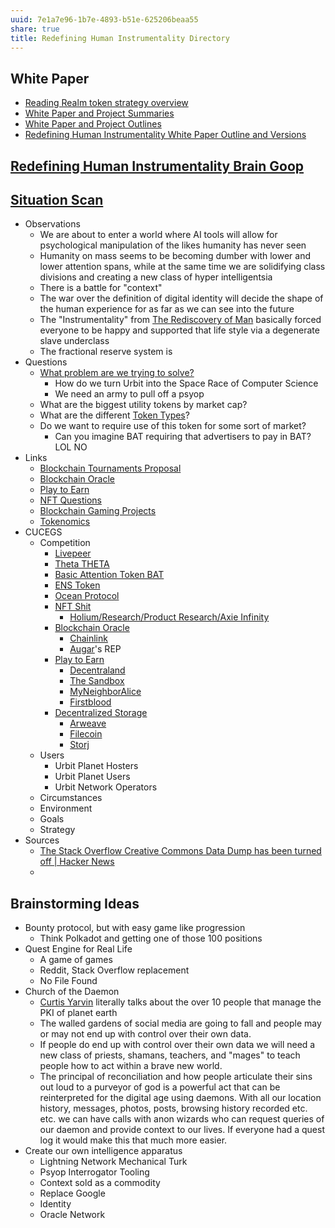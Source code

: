 ```yaml
---
uuid: 7e1a7e96-1b7e-4893-b51e-625206beaa55
share: true
title: Redefining Human Instrumentality Directory
---
```

## White Paper

* [Reading Realm token strategy overview](/undefined)
* [White Paper and Project Summaries](/4edd1389-1223-4dfa-b004-7fd601c714ad)
* [White Paper and Project Outlines](/3ebc2356-8b1a-42a2-8136-9e693039c00f)
* [Redefining Human Instrumentality White Paper Outline and Versions](/d529d7cc-2073-4451-a7c9-c0125b6f17f9)


## [Redefining Human Instrumentality Brain Goop](/undefined)

## [Situation Scan](/undefined)

* Observations
	* We are about to enter a world where AI tools will allow for psychological manipulation of the likes humanity has never seen
	* Humanity on mass seems to be becoming dumber with lower and lower attention spans, while at the same time we are solidifying class divisions and creating a new class of hyper intelligentsia
	* There is a battle for "context"
	* The war over the definition of digital identity will decide the shape of the human experience for as far as we can see into the future
	* The "Instrumentality" from [The Rediscovery of Man](/a1e22b45-2551-43af-aa2d-5f4dc4c788c8) basically forced everyone to be happy and supported that life style via a degenerate slave underclass
	* The fractional reserve system is
* Questions
	* [What problem are we trying to solve?](/undefined)
		* How do we turn Urbit into the Space Race of Computer Science
		* We need an army to pull off a psyop
	* What are the biggest utility tokens by market cap?
	* What are the different [Token Types](/undefined)?
	* Do we want to require use of this token for some sort of market?
		* Can you imagine BAT requiring that advertisers to pay in BAT? LOL NO
* Links
	* [Blockchain Tournaments Proposal](/undefined)
	* [Blockchain Oracle](/undefined)
	* [Play to Earn](/undefined)
	* [NFT Questions](/undefined)
	* [Blockchain Gaming Projects](/undefined)
	* [Tokenomics](/undefined)
* CUCEGS
	* Competition
		* [Livepeer](/undefined)
		* [Theta THETA](/undefined)
		* [Basic Attention Token  BAT](/undefined)
		* [ENS Token](/undefined)
		* [Ocean Protocol](/undefined)
		* [NFT Shit](/undefined)
			* [Holium/Research/Product Research/Axie Infinity](/undefined)
		* [Blockchain Oracle](/undefined)
			* [Chainlink](/undefined)
			* [Augar](/undefined)'s REP
		* [Play to Earn](/undefined)
			* [Decentraland](/3079829e-6163-4297-9701-ba03086bde7d)
			* [The Sandbox](/undefined)
			* [MyNeighborAlice](/undefined)
			* [Firstblood](/undefined)
		* [Decentralized Storage](/4eeba131-6a6e-4d85-9acc-38cf68f7c9d7)
			* [Arweave](/undefined)
			* [Filecoin](/undefined)
			* [Storj](/undefined)
	* Users
		* Urbit Planet Hosters
		* Urbit Planet Users
		* Urbit Network Operators
	* Circumstances
	* Environment
	* Goals
	* Strategy
* Sources
	* [The Stack Overflow Creative Commons Data Dump has been turned off | Hacker News](https://news.ycombinator.com/item?id=36257523)
	* 


## Brainstorming Ideas

* Bounty protocol, but with easy game like progression
	* Think Polkadot and getting one of those 100 positions
* Quest Engine for Real Life
	* A game of games
	* Reddit, Stack Overflow replacement
	* No File Found
* Church of the Daemon
	* [Curtis Yarvin](/undefined) literally talks about the over 10 people that manage the PKI of planet earth
	* The walled gardens of social media are going to fall and people may or may not end up with control over their own data.
	* If people do end up with control over their own data we will need a new class of priests, shamans, teachers, and "mages" to teach people how to act within a brave new world.
	* The principal of reconciliation and how people articulate their sins out loud to a purveyor of god is a powerful act that can be reinterpreted for the digital age using daemons. With all our location history, messages, photos, posts, browsing history recorded etc. etc. we can have calls with anon wizards who can request queries of our daemon and provide context to our lives. If everyone had a quest log it would make this that much more easier.
* Create our own intelligence apparatus
	* Lightning Network Mechanical Turk
	* Psyop Interrogator Tooling
	* Context sold as a commodity
	* Replace Google
	* Identity
	* Oracle Network